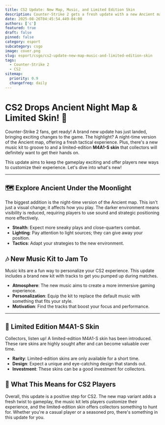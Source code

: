```yaml
---
title: CS2 Update: New Map, Music, and Limited Edition Skin
description: Counter-Strike 2 gets a fresh update with a new Ancient map variant, music, and a special M4A1-S skin.
date: 2025-08-26T04:45:54.449-04:00
authors: ['c']
featured: true
draft: false
pinned: false
category: esport
subcategory: csgo
image: cover.png
slug: esport/csgo/cs2-update-new-map-music-and-limited-edition-skin
tags:
  - Counter-Strike 2
  - CS2
sitemap:
  priority: 0.9
  changefreq: daily
---
```


# CS2 Drops Ancient Night Map & Limited Skin! 🌃

Counter-Strike 2 fans, get ready! A brand new update has just landed, bringing exciting changes to the game. The highlight? A night-time version of the Ancient map, offering a fresh tactical experience. Plus, there's a new music kit to groove to and a limited-edition **M4A1-S skin** that collectors will definitely want to get their hands on.

This update aims to keep the gameplay exciting and offer players new ways to customize their experience. Let's dive into what's new!

---

## 🗺️ Explore Ancient Under the Moonlight

The biggest addition is the night-time version of the Ancient map. This isn't just a visual change; it affects how you play. The darker environment means visibility is reduced, requiring players to use sound and strategic positioning more effectively.

-   **Stealth**: Expect more sneaky plays and close-quarters combat.
-   **Lighting**: Pay attention to light sources; they can give away your position.
-   **Tactics**: Adapt your strategies to the new environment.

## 🎶 New Music Kit to Jam To

Music kits are a fun way to personalize your CS2 experience. This update includes a brand new kit with tracks to get you pumped up during matches.

-   **Atmosphere**: The new music aims to create a more immersive gaming experience.
-   **Personalization**: Equip the kit to replace the default music with something that fits your style.
-   **Motivation**: Find the tracks that boost your focus and performance.

---

## 🔫 Limited Edition M4A1-S Skin

Collectors, listen up! A limited-edition M4A1-S skin has been introduced. These rare skins are highly sought after and can become valuable over time.

-   **Rarity**: Limited-edition skins are only available for a short time.
-   **Design**: Expect a unique and eye-catching design that stands out.
-   **Investment**: These skins can be a good investment for collectors.

## 🤔 What This Means for CS2 Players

Overall, this update is a positive step for CS2. The new map variant adds a fresh twist to gameplay, the music kit lets players customize their experience, and the limited-edition skin offers collectors something to hunt for. Whether you're a casual player or a seasoned pro, there's something in this update for you.